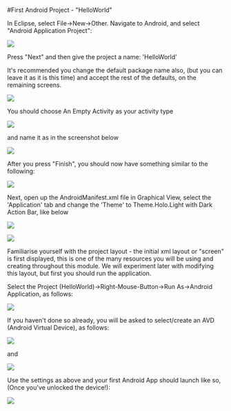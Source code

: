 #First Android Project - "HelloWorld"

In Eclipse, select File->New->Other. Navigate to Android, and select "Android Application Project":

![](../img/38.png)

Press "Next" and then give the project a name: 'HelloWorld'

It's recommended you change the default package name also, (but you can leave it as it is this time) and accept the rest of the defaults, on the remaining screens. 

![](../img/08.png)

You should choose An Empty Activity as your activity type

![](../img/activity.png)

and name it as in the screenshot below

![](../img/activity2.png)

After you press "Finish", you should now have something similar to the following:

![](../img/09.png)

Next, open up the AndroidManifest.xml file in Graphical View, select the 'Application' tab and change the 'Theme' to Theme.Holo.Light with Dark Action Bar, like below

![](../img/manifest1.png)

![](../img/manifest2.png)

Familiarise yourself with the project layout - the initial xml layout or "screen" is first displayed, this is one of the many resources you will be using and creating throughout this module. We will experiment later with modifying this layout, but first you should run the application.

Select the Project (HelloWorld)->Right-Mouse-Button->Run As->Android Application, as follows:

![](../img/run.png)

If you haven't done so already, you will be asked to select/create an AVD (Android Virtual Device), as follows:

![](../img/avd1.png)

and

![](../img/avd.png)

Use the settings as above and your first Android App should launch like so, (Once you've unlocked the device!):

![](../img/device.png)
